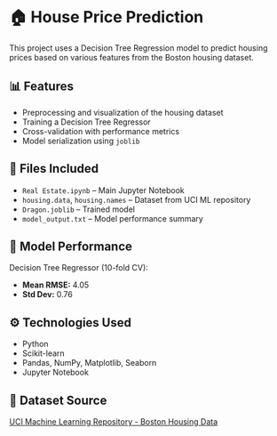 # 🏠 House Price Prediction

This project uses a Decision Tree Regression model to predict housing prices based on various features from the Boston housing dataset.

## 📊 Features
- Preprocessing and visualization of the housing dataset
- Training a Decision Tree Regressor
- Cross-validation with performance metrics
- Model serialization using `joblib`

## 📁 Files Included
- `Real Estate.ipynb` – Main Jupyter Notebook
- `housing.data`, `housing.names` – Dataset from UCI ML repository
- `Dragon.joblib` – Trained model
- `model_output.txt` – Model performance summary

## 🧠 Model Performance
Decision Tree Regressor (10-fold CV):
- **Mean RMSE:** 4.05
- **Std Dev:** 0.76

## ⚙️ Technologies Used
- Python
- Scikit-learn
- Pandas, NumPy, Matplotlib, Seaborn
- Jupyter Notebook

## 📌 Dataset Source
[UCI Machine Learning Repository - Boston Housing Data](https://archive.ics.uci.edu/ml/datasets/Housing)


